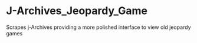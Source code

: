 # J-Archives_Jeopardy_Game
Scrapes j-Archives providing a more polished interface to view old jeopardy games

